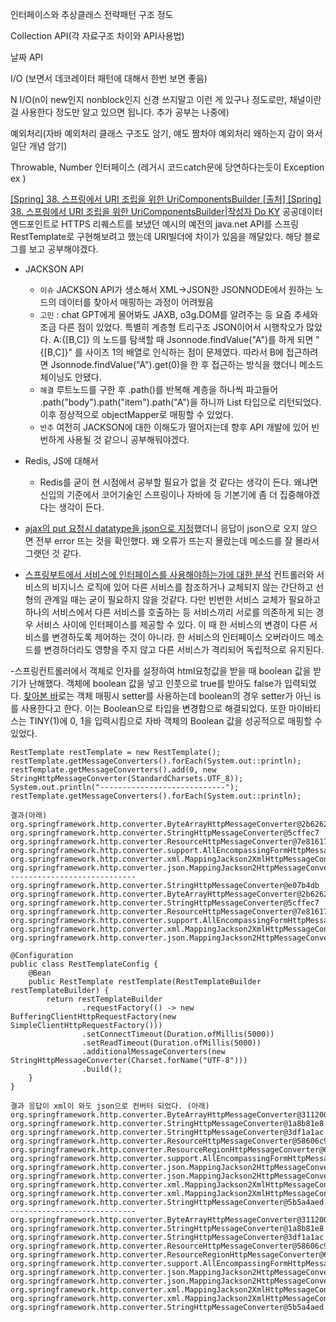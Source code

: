 인터페이스와 추상클래스 전략패턴 구조 정도

Collection API(각 자료구조 차이와 API사용법)

날짜 API

I/O (보면서 데코레이터 패턴에 대해서 한번 보면 좋음)

N I/O(n이 new인지 nonblock인지 신경 쓰지말고 이런 게 있구나 정도로만, 채널이란걸 사용한다 정도만 알고 있으면 됩니다. 추가 공부는 나중에)

예외처리(자바 예외처리 클래스 구조도 암기, 얘도 짬차야 예외처리 왜하는지 감이 와서 일단 개념 암기)

Throwable, Number 인터페이스 (레거시 코드catch문에 당연하다는듯이 Exception ex )

[[Spring] 38. 스프링에서 URI 조립을 위한 UriComponentsBuilder
[출처] [Spring] 38. 스프링에서 URI 조립을 위한 UriComponentsBuilder|작성자 Do KY](https://blog.naver.com/PostView.naver?blogId=aservmz&logNo=222322019981)
공공데이터 엔드포인트로 HTTPS 리퀘스트를 보냈던 예시의 예전의 java.net API를 스프링 RestTemplate로 구현해보려고 했는데 URI빌더에 차이가 있음을 깨달았다. 해당 블로그를 보고 공부해야겠다.

- JACKSON API
  - `이슈`  JACKSON API가 생소해서 XML->JSON한 JSONNODE에서 원하는 노드의 데이터를 찾아서 매핑하는 과정이 어려웠음
  - `고민` : chat GPT에게 물어봐도 JAXB, o3g.DOM를 알려주는 등 요즘 추세와 조금 다른 점이 있었다. 특별히 계층형 트리구조 JSON이어서 시행착오가 많았다. A:{[B,C]} 의 노드를 탐색할 때 Jsonnode.findValue("A")를 하게 되면 "{[B,C]}" 를 사이즈 1의 배열로 인식하는 점이 문제였다. 따라서 B에 접근하려면 Jsonnode.findValue("A").get(0)을 한 후 접근하는 방식을 했더니 메소드 체이닝도 안됐다. 
  - `해결` 루트노드를 구한 후 .path()를 반복해 계층을 하나씩 파고들어 .path("body").path("item").path("A")을 하니까 List<JsonNode> 타입으로 리턴되었다. 이후 정상적으로 objectMapper로 매핑할 수 있었다. 
  - `반추` 여전히 JACKSON에 대한 이해도가 떨어지는데 향후 API 개발에 있어 빈번하게 사용될 것 같으니 공부해둬야겠다.

- Redis, JS에 대해서
  - Redis를 굳이 현 시점에서 공부할 필요가 없을 것 같다는 생각이 든다. 왜냐면 신입의 기준에서 코어기술인 스프링이나 자바에 등 기본기에 좀 더 집중해야겠다는 생각이 든다.  

- [ajax의 put 요청시 datatype을 json으로 지정](https://timulyslog.tistory.com/557)했더니 응답이 json으로 오지 않으면 전부 error 뜨는 것을 확인했다. 왜 오류가 뜨는지 몰랐는데 메소드를 잘 몰라서 그랫던 것 같다. 

- [스프링부트에서 서비스에 인터페이스를 사용해야하는가에 대한 분석](https://velog.io/@hsw0194/Spring-Boot%EC%97%90%EC%84%9C-interface%EB%A5%BC-%EC%82%AC%EC%9A%A9%ED%95%B4%EC%95%BC-%ED%95%A0%EA%B9%8C) 컨트롤러와 서비스의 비지니스 로직에 있어 다른 서비스를 참조하거나 교체되지 않는 간단하고 선형의 관계일 때는 굳이 필요하지 않을 것같다. 다만 빈번한 서비스 교체가 필요하고 하나의 서비스에서 다른 서비스를 호출하는 등 서비스끼리 서로를 의존하게 되는 경우 서비스 사이에 인터페이스를 제공할 수 있다. 이 때 한 서비스의 변경이 다른 서비스를 변경하도록 제어하는 것이 아니라. 한 서비스의 인터페이스 오버라이드 메소드를 변경하더라도 영향을 주지 않고 다른 서비스가 격리되어 독립적으로 유지된다.

-스프링컨트롤러에서 객체로 인자를 설정하여 html요청값을 받을 때 boolean 값을 받기가 난해했다. 객체에 boolean 값을 넣고 인풋으로 true를 받아도 false가 입력되었다. [찾아본 바](https://kbwplace.tistory.com/167)로는 객체 매핑시 setter를 사용하는데 boolean의 경우 setter가 아닌 is를 사용한다고 한다. 이는 Boolean으로 타입을 변경함으로 해결되었다. 또한 마이바티스는 TINY(1)에 0, 1을 입력시킴으로 자바 객체의 Boolean 값을 성공적으로 매핑할 수 있었다.

```
RestTemplate restTemplate = new RestTemplate();
restTemplate.getMessageConverters().forEach(System.out::println);
restTemplate.getMessageConverters().add(0, new StringHttpMessageConverter(StandardCharsets.UTF_8));
System.out.println("----------------------------");
restTemplate.getMessageConverters().forEach(System.out::println);

결과(아래)
org.springframework.http.converter.ByteArrayHttpMessageConverter@2b6262bc
org.springframework.http.converter.StringHttpMessageConverter@5cffec7
org.springframework.http.converter.ResourceHttpMessageConverter@7e81617a
org.springframework.http.converter.support.AllEncompassingFormHttpMessageConverter@6e73974
org.springframework.http.converter.xml.MappingJackson2XmlHttpMessageConverter@3e28dc96
org.springframework.http.converter.json.MappingJackson2HttpMessageConverter@44eb2452
----------------------------
org.springframework.http.converter.StringHttpMessageConverter@e07b4db
org.springframework.http.converter.ByteArrayHttpMessageConverter@2b6262bc
org.springframework.http.converter.StringHttpMessageConverter@5cffec7
org.springframework.http.converter.ResourceHttpMessageConverter@7e81617a
org.springframework.http.converter.support.AllEncompassingFormHttpMessageConverter@6e73974
org.springframework.http.converter.xml.MappingJackson2XmlHttpMessageConverter@3e28dc96
org.springframework.http.converter.json.MappingJackson2HttpMessageConverter@44eb2452
```

```
@Configuration
public class RestTemplateConfig {
    @Bean
    public RestTemplate restTemplate(RestTemplateBuilder restTemplateBuilder) {
        return restTemplateBuilder
                .requestFactory(() -> new BufferingClientHttpRequestFactory(new SimpleClientHttpRequestFactory()))
                .setConnectTimeout(Duration.ofMillis(5000))
                .setReadTimeout(Duration.ofMillis(5000))
                .additionalMessageConverters(new StringHttpMessageConverter(Charset.forName("UTF-8")))
                .build();
    }
}

결과 응답이 xml이 와도 json으로 컨버터 되었다. (아래)
org.springframework.http.converter.ByteArrayHttpMessageConverter@31120021
org.springframework.http.converter.StringHttpMessageConverter@1a8b81e8
org.springframework.http.converter.StringHttpMessageConverter@3df1a1ac
org.springframework.http.converter.ResourceHttpMessageConverter@58606c91
org.springframework.http.converter.ResourceRegionHttpMessageConverter@6a9cd0f8
org.springframework.http.converter.support.AllEncompassingFormHttpMessageConverter@4baed682
org.springframework.http.converter.json.MappingJackson2HttpMessageConverter@5e8507f1
org.springframework.http.converter.json.MappingJackson2HttpMessageConverter@7be2f29a
org.springframework.http.converter.xml.MappingJackson2XmlHttpMessageConverter@234cff57
org.springframework.http.converter.xml.MappingJackson2XmlHttpMessageConverter@203d1d93
org.springframework.http.converter.StringHttpMessageConverter@5b5a4aed
----------------------------
org.springframework.http.converter.ByteArrayHttpMessageConverter@31120021
org.springframework.http.converter.StringHttpMessageConverter@1a8b81e8
org.springframework.http.converter.StringHttpMessageConverter@3df1a1ac
org.springframework.http.converter.ResourceHttpMessageConverter@58606c91
org.springframework.http.converter.ResourceRegionHttpMessageConverter@6a9cd0f8
org.springframework.http.converter.support.AllEncompassingFormHttpMessageConverter@4baed682
org.springframework.http.converter.json.MappingJackson2HttpMessageConverter@5e8507f1
org.springframework.http.converter.json.MappingJackson2HttpMessageConverter@7be2f29a
org.springframework.http.converter.xml.MappingJackson2XmlHttpMessageConverter@234cff57
org.springframework.http.converter.xml.MappingJackson2XmlHttpMessageConverter@203d1d93
org.springframework.http.converter.StringHttpMessageConverter@5b5a4aed
```